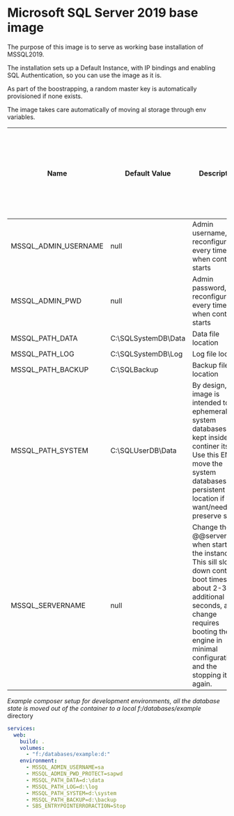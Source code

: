 # Microsoft SQL Server 2019 base image

The purpose of this image is to serve as working base installation of MSSQL2019.

The installation sets up a Default Instance, with IP bindings and enabling SQL Authentication, so you can use the image as it is.

As part of the boostrapping, a random master key is automatically provisioned if none exists.

The image takes care automatically of moving al storage through env variables.

| Name                 | Default Value       | Description                                                  | Supports live refresh (changes are applied without restarting the container) |
| -------------------- | ------------------- | ------------------------------------------------------------ | ------------------------------------------------------------ |
| MSSQL_ADMIN_USERNAME | null                | Admin username, reconfigured every time when container starts | Yes                                                          |
| MSSQL_ADMIN_PWD      | null                | Admin password, reconfigured every time when container starts | Yes                                                          |
| MSSQL_PATH_DATA      | C:\SQLSystemDB\Data | Data file location                                           | No                                                           |
| MSSQL_PATH_LOG       | C:\SQLSystemDB\Log  | Log file location                                            | No                                                           |
| MSSQL_PATH_BACKUP    | C:\SQLBackup        | Backup file location                                         | No                                                           |
| MSSQL_PATH_SYSTEM    | C:\SQLUserDB\Data   | By design, this image is intended to be ephemeral, so system databases are kept inside the continer itself. Use this ENV to move the system databases to a persistent location if you want/need to preserve state. | No                                                           |
| MSSQL_SERVERNAME     | null                | Change the @@servername when starting the instance. This sill slow down container boot times for about 2-3 additional seconds, as the change requires booting the engine in minimal configuration and the stopping it again. | No                                                           |

*Example composer setup for development environments, all the database state is moved out of the container to a local f:/databases/example* directory

```yaml
services:
  web:
    build: .
    volumes:
      - "f:/databases/example:d:"
    environment:
      - MSSQL_ADMIN_USERNAME=sa
      - MSSQL_ADMIN_PWD_PROTECT=sapwd
      - MSSQL_PATH_DATA=d:\data
      - MSSQL_PATH_LOG=d:\log
      - MSSQL_PATH_SYSTEM=d:\system
      - MSSQL_PATH_BACKUP=d:\backup
      - SBS_ENTRYPOINTERRORACTION=Stop
```

